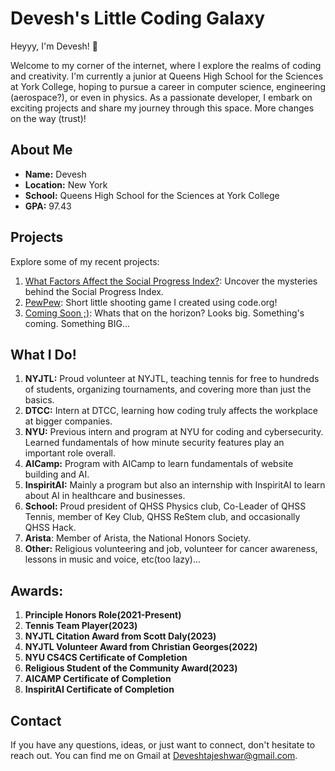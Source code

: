 # Devesh's Little Coding Galaxy

Heyyy, I'm Devesh! 👋

Welcome to my corner of the internet, where I explore the realms of coding and creativity. I'm currently a junior at Queens High School for the Sciences at York College, hoping to pursue a career in computer science, engineering (aerospace?), or even in physics. As a passionate developer, I embark on exciting projects and share my journey through this space. More changes on the way (trust)!

## About Me

- **Name:** Devesh
- **Location:** New York
- **School:** Queens High School for the Sciences at York College 
- **GPA:** 97.43

## Projects

Explore some of my recent projects:

1. [What Factors Affect the Social Progress Index?](http://tinyurl.com/SPIWORLD): Uncover the mysteries behind the Social Progress Index.
2. [PewPew](http://tinyurl.com/MagicRage): Short little shooting game I created using code.org!
3. [Coming Soon ;)](): Whats that on the horizon? Looks big. Something's coming. Something BIG...

## What I Do!

1. **NYJTL:** Proud volunteer at NYJTL, teaching tennis for free to hundreds of students, organizing tournaments, and covering more than just the basics.
2. **DTCC:** Intern at DTCC, learning how coding truly affects the workplace at bigger companies.
3. **NYU:** Previous intern and program at NYU for coding and cybersecurity. Learned fundamentals of how minute security features play an important role overall.
4. **AICamp:** Program with AICamp to learn fundamentals of website building and AI.
5. **InspiritAI:** Mainly a program but also an internship with InspiritAI to learn about AI in healthcare and businesses.
6. **School:** Proud president of QHSS Physics club, Co-Leader of QHSS Tennis, member of Key Club, QHSS ReStem club, and occasionally QHSS Hack.
7. **Arista**: Member of Arista, the National Honors Society.
8. **Other:** Religious volunteering and job, volunteer for cancer awareness, lessons in music and voice, etc(too lazy)...

## Awards:
1. **Principle Honors Role(2021-Present)**
2. **Tennis Team Player(2023)**
3. **NYJTL Citation Award from Scott Daly(2023)**
4. **NYJTL Volunteer Award from Christian Georges(2022)**
5. **NYU CS4CS Certificate of Completion**
6. **Religious Student of the Community Award(2023)**
7. **AICAMP Certificate of Completion**
8. **InspiritAI Certificate of Completion**

## Contact

If you have any questions, ideas, or just want to connect, don't hesitate to reach out. You can find me on Gmail at [Deveshtajeshwar@gmail.com](mailto:deveshtajeshwar@gmail.com).
